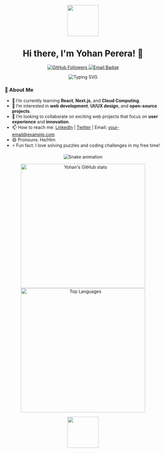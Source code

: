 <!-- Add some cool animated SVG at the top -->
<p align="center">
  <img src="https://media.giphy.com/media/LmNwrBhejkK9EFP504/giphy.gif" width="100"/>
</p>

<h1 align="center">Hi there, I'm Yohan Perera! 👋</h1>

<!-- Badges or icons section -->
<p align="center">
  <a href="https://github.com/Yohan-dgm">
    <img src="https://img.shields.io/github/followers/Yohan-dgm?label=Follow&style=social" alt="GitHub Followers">
  </a>
  <a href="mailto:your-email@example.com">
    <img src="https://img.shields.io/badge/Email-me!-green?style=flat&logo=gmail" alt="Email Badge">
  </a>
</p>

<!-- Animated typing effect for introduction -->
<p align="center">
  <img src="https://readme-typing-svg.herokuapp.com?font=Fira+Code&size=24&pause=1000&color=36BCF7&center=true&vCenter=true&width=435&lines=👀+I'm+interested+in+Web+Development!;🌱+Currently+learning+React+%26+Next.js...;💼+Looking+for+cool+collaborations!;📫+Reach+me+at+your-email@example.com!+😄" alt="Typing SVG">
</p>

<!-- Add more personalized information -->
### 🚀 About Me
- 🌱 I’m currently learning **React**, **Next.js**, and **Cloud Computing**.
- 👀 I’m interested in **web development**, **UI/UX design**, and **open-source projects**.
- 💞️ I’m looking to collaborate on exciting web projects that focus on **user experience** and **innovation**.
- 📫 How to reach me: [LinkedIn](https://www.linkedin.com/in/your-profile) | [Twitter](https://twitter.com/your-handle) | Email: your-email@example.com
- 😄 Pronouns: He/Him
- ⚡ Fun fact: I love solving puzzles and coding challenges in my free time!

<!-- Add a cool "snake" animation that eats GitHub contributions -->
<p align="center">
  <img src="https://github.com/Yohan-dgm/Yohan-dgm/blob/output/github-contribution-grid-snake.svg" alt="Snake animation">
</p>

<!-- GitHub Stats -->
<p align="center">
  <img src="https://github-readme-stats.vercel.app/api?username=Yohan-dgm&show_icons=true&theme=tokyonight" width="400" alt="Yohan's GitHub stats">
  <img src="https://github-readme-stats.vercel.app/api/top-langs/?username=Yohan-dgm&layout=compact&theme=tokyonight" width="400" alt="Top Languages">
</p>

<!-- Add footer with animated wave -->
<p align="center">
  <img src="https://media.giphy.com/media/du3J3cXyzhj75IOgvA/giphy.gif" width="100"/>
</p>
